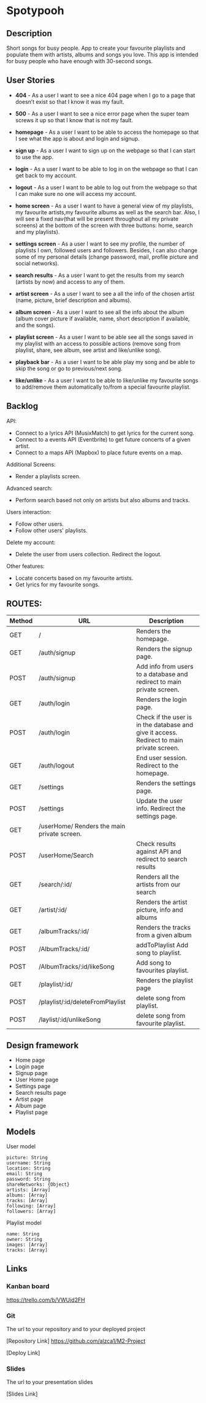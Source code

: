 # Spotypooh

## Description

Short songs for busy people. App to create your favourite playlists and populate them with artists, albums and songs you love. This app is intended for busy people who have enough with 30-second songs.


## User Stories

- **404** - As a user I want to see a nice 404 page when I go to a page that doesn’t exist so that I know it was my fault.

- **500** - As a user I want to see a nice error page when the super team screws it up so that I know that is not my fault.

- **homepage** - As a user I want to be able to access the homepage so that I see what the app is about and login and signup.

- **sign up** - As a user I want to sign up on the webpage so that I can start to use the app.

- **login** - As a user I want to be able to log in on the webpage so that I can get back to my account.

- **logout** - As a user I want to be able to log out from the webpage so that I can make sure no one will access my account.

- **home screen** -  As a user I want to have a general view of my playlists, my favourite artists,my favourite albums as well as the search bar. Also, I will see a fixed nav(that will be present throughout all my private screens) at the bottom of the screen with three buttons: home, search and my playlists).

- **settings screen** - As a user I want to see my profile, the number of playlists I own, followed users and followers. Besides, I can also change some of my personal details (change password, mail, profile picture and social networks).

- **search results** - As a user I want to get the results from my search (artists by now) and access to any of them.

- **artist screen** - As a user I want to see a all the info of the chosen artist (name, picture, brief description and albums).

- **album screen** -  As a user I want to see all the info about the album (album cover picture if available, name, short description if available, and the songs).

- **playlist screen** - As a user I want to be able see all the songs saved in my playlist with an access to possible actions (remove song from playlist, share, see album, see artist and like/unlike song).

- **playback bar** - As a user I want to be able play my song and be able to skip the song or go to previous/next song.

- **like/unlike** - As a user I want to be able to like/unlike my favourite songs to add/remove them automatically to/from a special favourite playlist.

## Backlog

API:
- Connect to a lyrics API (MusixMatch) to get lyrics for the current song.
- Connect to a events API (Eventbrite) to get future concerts of a given artist.
- Connect to a maps API (Mapbox) to place future events on a map.

Additional Screens:
- Render a playlists screen.

Advanced search:

- Perform search based not only on artists but also albums and tracks.

Users interaction:

- Follow other users.
- Follow other users' playlists.

Delete my account:

- Delete the user from users collection. Redirect the logout.

Other features:

- Locate concerts based on my favourite artists.
- Get lyrics for my favourite songs.


## ROUTES:

|Method|URL|Description|
|------|---|-----------|
|GET|/|Renders the homepage.|
|GET|/auth/signup|	Renders the signup page.|
|POST|/auth/signup| Add info from users to a database and redirect to main private screen.
|GET|/auth/login|	Renders the login page.
|POST|/auth/login|	Check if the user is in the database and give it access. Redirect to main private screen.
|GET|/auth/logout|	End user session. Redirect to the homepage.
|GET|/settings|	Renders the settings page.
|POST|/settings|	Update the user info. Redirect the settings page.
|GET|/userHome/	Renders the main private screen.
|POST|/userHome/Search|	Check results against API and redirect to search results
|GET|/search/:id/|	Renders all the artists from our search
|GET|/artist/:id/|	Renders the artist picture, info and albums
|GET|/albumTracks/:id/|	Renders the tracks from a given album
|POST|/AlbumTracks/:id/|addToPlaylist	Add song to playlist.
|POST|/AlbumTracks/:id/likeSong|	Add song to favourites playlist.
|GET|/playlist/:id/|	Renders the playlist page
|POST|/playlist/:id/deleteFromPlaylist|	delete song from playlist.
|POST|/laylist/:id/unlikeSong|	delete song from favourite playlist.



## Design framework
- Home page
- Login page
- Signup page
- User Home page
- Settings page
- Search results page
- Artist page
- Album page
- Playlist page


## Models

User model

```
picture: String
username: String
location: String
email: String
password: String
shareNetworks: {Object}
artists: [Array]
albums: [Array]
tracks: [Array]
following: [Array]
followers: [Array]
```

Playlist model

```
name: String
owner: String
images: [Array]
tracks: [Array]

```


## Links

### Kanban board

https://trello.com/b/VWUid2FH

### Git

The url to your repository and to your deployed project

[Repository Link] https://github.com/alzca1/M2-Project

[Deploy Link]

### Slides

The url to your presentation slides

[Slides Link]



